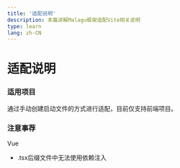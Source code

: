 ```yaml
---
title: '适配说明'
description: 本篇讲解Malagu框架适配Vite相关说明
type: learn
lang: zh-CN
---
```


# 适配说明

### 适用项目
通过手动创建启动文件的方式进行适配，目前仅支持前端项目。

### 注意事荐

Vue

- .tsx后缀文件中无法使用依赖注入